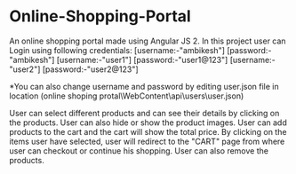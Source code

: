 # Online-Shopping-Portal
An online shopping portal made using Angular JS 2. In this project user can Login using following credentials:
[username:-"ambikesh"] [password:-"ambikesh"]
[username:-"user1"] [password:-"user1@123"]
[username:-"user2"] [password:-"user2@123"]

*You can also change username and password by editing user.json file in location (online shoping protal\WebContent\api\users\user.json)

User can select different products and can see their details by clicking on the products. User can also hide or show the product images.
User can add products to the cart and the cart will show the total price.
By clicking on the items user have selected, user will redirect to the "CART" page from where user can checkout or continue his shopping.
User can also remove the products.

